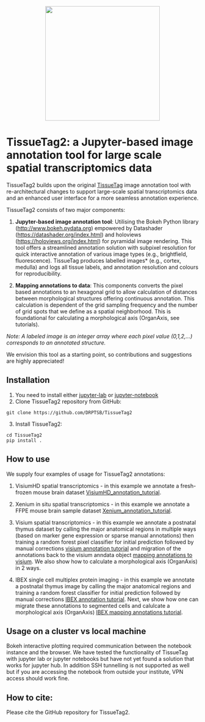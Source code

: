 

<p align="center">
	<img src="https://github.com/DRPTSB/TissueTag2/blob/main/tissueTag2_logo.png" width="300">
</p>

# TissueTag2: a Jupyter-based image annotation tool for large scale spatial transcriptomics data

TissueTag2 builds upon the original [TissueTag](https://github.com/Teichlab/TissueTag) image annotation tool with re-architectural changes to support large-scale spatial transcriptomics data and an enhanced user interface for 
a more seamless annotation experience.

TissueTag2 consists of two major components:

1) **Jupyter-based image annotation tool**: Utilising the Bokeh Python library (http://www.bokeh.pydata.org) empowered by Datashader (https://datashader.org/index.html) and holoviews (https://holoviews.org/index.html) for pyramidal image rendering. This tool offers a streamlined annotation solution with subpixel resolution for quick interactive annotation of various image types (e.g., brightfield, fluorescence). TissueTag produces labelled images* (e.g., cortex, medulla) and logs all tissue labels, and annotation resolution and colours for reproducibility.

2) **Mapping annotations to data**: This components converts the pixel based annotations to an hexagonal grid to allow calculation of distances between morphological structures offering continuous annotation. This calculation is dependent of the grid sampling frequency and the number of grid spots that we define as a spatial neighborhood. This is foundational for calculating a morphological axis (OrganAxis, see tutorials).

*Note: A labeled image is an integer array where each pixel value (0,1,2,...) corresponds to an annotated structure.*

We envision this tool as a starting point, so contributions and suggestions are highly appreciated!

## Installation

1) You need to install either [jupyter-lab](https://jupyter.org/install) or [jupyter-notebook](https://jupyter.org/install)
2) Clone TissueTag2 repository from GitHub:

```
git clone https://github.com/DRPTSB/TissueTag2
```

3) Install TissueTag2:

```
cd TissueTag2
pip install .
```

## How to use 
We supply four examples of usage for TissueTag2 annotations:
1) VisiumHD spatial transcriptomics - in this example we annotate a fresh-frozen mouse brain dataset [VisiumHD_annotation_tutorial](https://github.com/DRPTSB/TissueTag2/blob/main/Tutorials/demo_visium_hd_tissue_annotation_mouse_brain.ipynb).

2) Xenium in situ spatial transcriptomics - in this example we annotate a FFPE mouse brain sample dataset [Xenium_annotation_tutorial](demo_xenium_tissue_annotation.ipynb).

3) Visium spatial transcriptomics - in this example we annotate a postnatal thymus dataset by calling the major anatomical regions in multiple ways (based on marker gene expression or sparse manual annotations) then training a random forest pixel classifier for initial prediction followed by manual corrections [visium annotation tutorial](https://github.com/DRPTSB/TissueTag2/blob/main/Tutorials/demo_visium_tissue_annotation.ipynb) and migration of the annotations back to the visium anndata object [mapping annotations to visium](https://github.com/DRPTSB/TissueTag2/blob/main/Tutorials/demo_visium_annotation_to_spots.ipynb).
   We also show how to calculate a morphological axis (OrganAxis) in 2 ways. 

4) IBEX single cell multiplex protein imaging - 
   in this example we annotate a postnatal thymus image by calling the major anatomical regions and training a random forest classifier for initial prediction followed by manual corrections
   [IBEX annotation tutorial](https://github.com/DRPTSB/TissueTag2/blob/main/Tutorials/demo_flourscent_map_annotations_to_cells.ipynb). Next, we show how one can migrate these annotations to segmented cells and calulcate a morphological axis (OrganAxis) [IBEX mapping annotations tutorial](https://github.com/DRPTSB/TissueTag2/blob/main/Tutorials/demo_flourscent_map_annotations_to_cells.ipynb).
   
## Usage on a cluster vs local machine 
Bokeh interactive plotting required communication between the notebook instance and the browser. 
We have tested the functionality of TissueTag with jupyter lab or jupyter notebooks but have not yet found a solution that works for jupyter hub.
In addition SSH tunnelling is not supported as well but if you are accessing the notebook from outside your institute, VPN access should work fine. 

## How to cite:
Please cite the GitHub repository for TissueTag2. 


